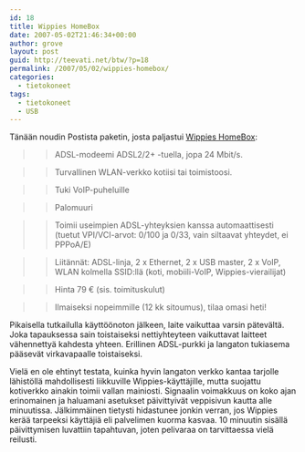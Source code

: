 ```yaml
---
id: 18
title: Wippies HomeBox
date: 2007-05-02T21:46:34+00:00
author: grove
layout: post
guid: http://teevati.net/btw/?p=18
permalink: /2007/05/02/wippies-homebox/
categories:
  - tietokoneet
tags:
  - tietokoneet
  - USB
---
```

Tänään noudin Postista paketin, josta paljastui [Wippies HomeBox](http://wippies.com/www.phtml "World Wide Wippies - Wippies HomeBox"):

> > ADSL-modeemi ADSL2/2+ -tuella, jopa 24 Mbit/s.
  
> > Turvallinen WLAN-verkko kotiisi tai toimistoosi.
  
> > Tuki VoIP-puheluille
  
> > Palomuuri
  
> > Toimii useimpien ADSL-yhteyksien kanssa automaattisesti (tuetut VPI/VCI-arvot: 0/100 ja 0/33, vain siltaavat yhteydet, ei PPPoA/E)
  
> > Liitännät: ADSL-linja, 2 x Ethernet, 2 x USB master, 2 x VoIP, WLAN kolmella SSID:llä (koti, mobiili-VoIP, Wippies-vierailijat)
  
> > Hinta 79 € (sis. toimituskulut)
  
> > Ilmaiseksi nopeimmille (12 kk sitoumus), tilaa omasi heti!

Pikaisella tutkailulla käyttöönoton jälkeen, laite vaikuttaa varsin pätevältä. Joka tapauksessa sain toistaiseksi nettiyhteyteen vaikuttavat laitteet vähennettyä kahdesta yhteen. Erillinen ADSL-purkki ja langaton tukiasema pääsevät virkavapaalle toistaiseksi.

Vielä en ole ehtinyt testata, kuinka hyvin langaton verkko kantaa tarjolle lähistöllä mahdollisesti liikkuville Wippies-käyttäjille, mutta suojattu kotiverkko ainakin toimii vallan mainiosti. Signaalin voimakkuus on koko ajan erinomainen ja haluamani asetukset päivittyivät veppisivun kautta alle minuutissa. Jälkimmäinen tietysti hidastunee jonkin verran, jos Wippies kerää tarpeeksi käyttäjiä eli palvelimen kuorma kasvaa. 10 minuutin sisällä päivittymisen luvattiin tapahtuvan, joten pelivaraa on tarvittaessa vielä reilusti.